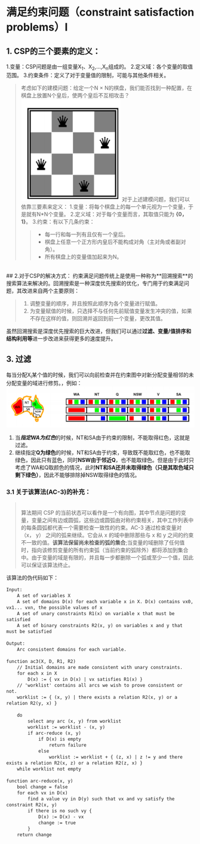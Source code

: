 # 满足约束问题（constraint satisfaction problems）Ⅰ
## 1. CSP的三个要素的定义：
1.变量：CSP问题是由一组变量X<sub>1</sub>、X<sub>2</sub>,...,X<sub>n</sub>组成的。
2.定义域：各个变量的取值范围。
3.约束条件：定义了对于变量值的限制，可能与其他条件相关。
</br>  
> 考虑如下的建模问题：给定一个N × N的棋盘，我们能否找到一种配置，在棋盘上放置N个皇后，使两个皇后不互相攻击？
![alt text](image15.png)
对于上述建模问题，我们可以依靠三要素来定义：
> 1.变量：将每个棋盘上的每一个单元视为一个变量，于是就有N*N个变量。
> 2.定义域：对于每个变量而言，其取值只能为 **{0，1}**。
> 3.约束：有以下几条约束：
> > - 每一行和每一列有且仅有一个皇后。
> > - 棋盘上任意一个正方形内皇后不能构成对角（主对角或者副对角）。
> > - 所有棋盘上的变量值加起来为N。  
</br>
## 2.对于CSP的解决方式：
约束满足问题传统上是使用一种称为**回溯搜索**的搜索算法来解决的。回溯搜索是一种深度优先搜索的优化，专门用于约束满足问题，其改进来自两个主要原则：  

> 1. 调整变量的顺序，并且按照此顺序为各个变量进行赋值。
> 2. 为变量赋值的时候，只选择不与任何先前赋值变量发生冲突的值，如果不存在这样的值，则回溯并返回到前一个变量，更改其值。

虽然回溯搜索是深度优先搜索的巨大改进，但我们可以通过**过滤、变量/值排序和结构利用等**进一步改进来获得更多的速度提升。

## 3. 过滤  
每当分配X<SUB>i</SUB>某个值的时候，我们可以向前检查并在约束图中对新分配变量相邻的未分配变量的域进行修剪。，例如：
![alt text](image16.png)
1. 当***指定WA为红色***的时候，NT和SA由于约束的限制，不能取得红色，这就是过滤。
2. 继续指定**Q为绿色**的时候，NT和SA由于约束，导致既不能取红色，也不能取绿色，因此只有蓝色，同时**NSW由于邻近Q**，也不能取绿色。但是由于此时只考虑了WA和Q取颜色的情况，此时**NT和SA还并未取得绿色（只是其取色域只剩下绿色）**，因此不能够排除掉NSW取得绿色的情况。

### 3.1 关于该算法(AC-3)的补充：
> </br>
> 算法期间 CSP 的当前状态可以看作是一个有向图，其中节点是问题的变量，变量之间有边或圆弧，这些边或圆弧由对称约束相关，其中工作列表中的每条圆弧都代表一个需要检查一致性的约束。AC-3 通过检查变量对 （x， y） 之间的弧来继续。它会从 x 的域中删除那些与 x 和 y 之间的约束不一致的值。<strong>该算法保留尚未检查的弧的集合</strong>;当变量的域删除了任何值时，指向该修剪变量的所有约束弧（当前约束的弧除外）都将添加到集合中。由于变量的域是有限的，并且每一步都删除一个弧或至少一个值，因此可以保证该算法终止。</br>  
该算法的伪代码如下：

    Input:
        A set of variables X
        A set of domains D(x) for each variable x in X. D(x) contains vx0, vx1... vxn, the possible values of x
        A set of unary constraints R1(x) on variable x that must be satisfied
        A set of binary constraints R2(x, y) on variables x and y that must be satisfied
    
    Output:
        Arc consistent domains for each variable.
    
    function ac3(X, D, R1, R2)
        // Initial domains are made consistent with unary constraints.
        for each x in X
            D(x) := { vx in D(x) | vx satisfies R1(x) }   
        // 'worklist' contains all arcs we wish to prove consistent or not.
        worklist := { (x, y) | there exists a relation R2(x, y) or a relation R2(y, x) }
    
        do
            select any arc (x, y) from worklist
            worklist := worklist - (x, y)
            if arc-reduce (x, y) 
                if D(x) is empty
                    return failure
                else
                    worklist := worklist + { (z, x) | z != y and there exists a relation R2(x, z) or a relation R2(z, x) }
        while worklist not empty
    
    function arc-reduce(x, y)
        bool change = false
        for each vx in D(x)
            find a value vy in D(y) such that vx and vy satisfy the constraint R2(x, y)
            if there is no such vy {
                D(x) := D(x) - vx
                change := true
            }
        return change

